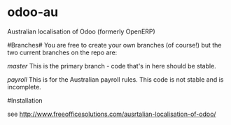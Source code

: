 odoo-au
=======

Australian localisation of Odoo (formerly OpenERP)

#Branches#
You are free to create your own branches (of course!) but the two current branches on the repo are:

*master*
This is the primary branch - code that's in here should be stable.

*payroll*
This is for the Australian payroll rules. This code is not stable and is incomplete.


#Installation

see http://www.freeofficesolutions.com/ausrtalian-localisation-of-odoo/


